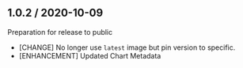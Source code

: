 ## 1.0.2 / 2020-10-09

Preparation for release to public

* [CHANGE] No longer use `latest` image but pin version to specific.
* [ENHANCEMENT] Updated Chart Metadata
